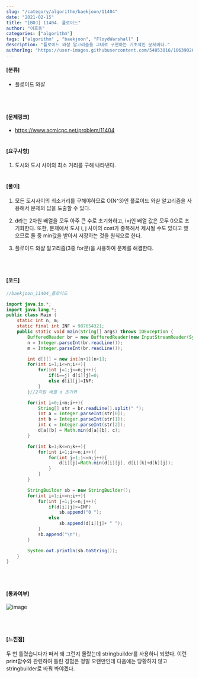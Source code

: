```yaml
---
slug: "/category/algorithm/baekjoon/11404"
date: "2021-02-15"
title: "[BOJ] 11404. 플로이드"
author: "이효동"
categories: ["algorithm"]
tags: ["algorithm" , "baekjoon", "FloydWarshall" ]
description: "플로이드 와샬 알고리즘을 그대로 구현하는 기초적인 문제이다."
authorImg: "https://user-images.githubusercontent.com/54053016/106390261-d4693200-642a-11eb-8ac8-eb8203cf74b9.png"
---
```



#### [분류]
- 플로이드 와샬


<br><br>

#### [문제링크]
- https://www.acmicpc.net/problem/11404
<br><br>


#### [요구사항]

1. 도시와 도시 사이의 최소 거리를 구해 나타낸다.<br><br> 


#### [풀이]

1. 모든 도시사이의 최소거리를 구해야하므로 O(N^3)인 플로이드 와샬 알고리즘을 사용해서 문제의 답을 도출할 수 있다.

2. d라는 2차원 배열을 모두 아주 큰 수로 초기화하고, i=j인 배열 값은 모두 0으로 초기화한다. 또한, 문제에서 도시 i, j 사이의 cost가 중복해서 제시될 수도 있다고 했으므로 둘 중 min값을 받아서 저장하는 것을 원칙으로 한다.

3. 플로이드 와샬 알고리즘(3중 for문)을 사용하여 문제를 해결한다.

<br><br>

#### [코드]
```java
//baekjoon_11404_플로이드

import java.io.*;
import java.lang.*;
public class Main {
    static int n, m;
    static final int INF = 987654321;
    public static void main(String[] args) throws IOException {
        BufferedReader br = new BufferedReader(new InputStreamReader(System.in));
        n = Integer.parseInt(br.readLine());
        m = Integer.parseInt(br.readLine());

        int d[][] = new int[n+1][n+1];
        for(int i=1;i<=n;i++){
            for(int j=1;j<=n;j++){
                if(i==j) d[i][j]=0;
                else d[i][j]=INF;
            }
        }//2차원 배열 d 초기화

        for(int i=0;i<m;i++){
            String[] str = br.readLine().split(" ");
            int a = Integer.parseInt(str[0]);
            int b = Integer.parseInt(str[1]);
            int c = Integer.parseInt(str[2]);
            d[a][b] = Math.min(d[a][b], c);
        }

        for(int k=1;k<=n;k++){
            for(int i=1;i<=n;i++){
                for(int j=1;j<=n;j++){
                    d[i][j]=Math.min(d[i][j], d[i][k]+d[k][j]);
                }
            }
        }

        StringBuilder sb = new StringBuilder();
        for(int i=1;i<=n;i++){
            for(int j=1;j<=n;j++){
                if(d[i][j]>=INF)
                    sb.append("0 ");
                else
                    sb.append(d[i][j]+ " ");
            }
            sb.append("\n");
        }

        System.out.println(sb.toString());
    }
}
```
<br><br>

#### [통과여부]
![image](https://user-images.githubusercontent.com/54053016/107946761-d27ba300-6fd4-11eb-8db8-8aa3e5beb0eb.png)


<br><br>

#### [느낀점]
두 번 틀렸습니다가 떠서 왜 그런지 몰랐는데 stringbuilder를 사용하니 되었다. 이런 print함수와 관련하여 틀린 경험은 정말 오랜만인데 다음에는 당황하지 않고 stringbuilder로 바꿔 봐야겠다.